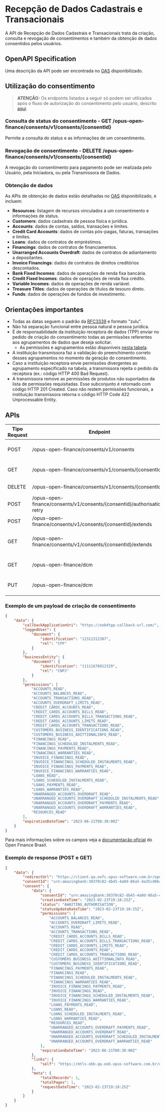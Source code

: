 # Recepção de Dados Cadastrais e Transacionais

A API de Recepção de Dados Cadastrais e Transacionais trata
da criação, consulta e revogação de consentimentos
e também da obtenção de dados consentidos pelos usuários.

## OpenAPI Specification

Uma descrição da API pode ser encontrada no [OAS](oas-dados.yml) disponibilizado.

## Utilização do consentimento

> **ATENÇÃO:** Os endpoints listados a seguir só podem ser utilizados
após o fluxo de autorização do consentimento pelo usuário, descrito [aqui](../readme.md).

### Consulta de status do consentimento - GET /opus-open-finance/consents/v1/consents/{consentId}

Permite a consulta do status e as informações de um consentimento.

### Revogação de consentimento - DELETE /opus-open-finance/consents/v1/consents/{consentId}

A revogação do consentimento para pagamento pode ser realizada pelo Usuário,
pela Iniciadora, ou pela Transmissora de Dados.

### Obtenção de dados

As APIs de obtenção de dados estão detalhadas no [OAS](oas-dados.yml)
disponibilizado, e incluem:

- **Resources**: listagem de recursos vinculados a um consentimento
e informações de status.
- **Customers**: dados cadastrais de pessoa física e jurídica.
- **Accounts**: dados de contas, saldos, transações e limites.
- **Credit Card Accounts**: dados de contas pós-pagas, faturas, transações e limites.
- **Loans**: dados de contratos de empréstimos.
- **Financings**: dados de contratos de financiamentos.
- **Unarranged Accounts Overdraft**: dados de contratos de adiantamento a depositantes.
- **Invoice Financings**: dados de contratos de direitos creditórios descontados.
- **Bank Fixed Incomes**: dados de operações de renda fixa bancária.
- **Credit Fixed Incomes**: dados de operações de renda fixa crédito.
- **Variable Incomes**: dados de operações de renda variável.
- **Treasure Titles**: dados de operações de títulos de tesouro direto.
- **Funds**: dados de operações de fundos de investimento.

## Orientações importantes

- Todas as datas seguem o padrão da [RFC3339](https://datatracker.ietf.org/doc/html/rfc3339)
e formato "zulu".
- Não há separação funcional entre pessoa natural e pessoa jurídica.
- É de responsabilidade da instituição receptora de dados (TPP)
enviar no pedido de criação do consentimento
todas as permissões referentes aos agrupamentos de dados
que deseja solicitar.
    - As permissões e agrupamentos estão disponíveis [nesta tabela](./permissions.md).
- A instituição transmissora faz a validação do preenchimento correto desses agrupamentos
no momento da geração do consentimento.
- Caso a instituição receptora envie permissões divergentes ao agrupamento especificado
na tabela, a transmissora rejeita o pedido da receptora
(ex.: código HTTP 400 Bad Request).
- A transmissora remove as permissões de produtos não suportados
da lista de permissões requisitadas.
Esse subconjunto é retornado com código HTTP 201 Created.
Caso não restem permissões funcionais,
a instituição transmissora retorna o código HTTP Code 422 Unprocessable Entity.

## APIs

| Tipo Request   | Endpoint                                                                | Descrição                                                 | Sucesso  |
| -------------- | ----------------------------------------------------------------------- | --------------------------------------------------------- | -------- |
| POST           | /opus-open-finance/consents/v1/consents                                 | Criação do consentimento de compartilhamento              | 201      |
| GET            | /opus-open-finance/consents/v1/consents/{consentId}                     | Obtenção dos dados do consentimento                       | 200      |
| DELETE         | /opus-open-finance/consents/v1/consents/{consentId}                     | Revogação do consentimento                                | 204      |
| POST           | /opus-open-finance/consents/v1/consents/{consentId}/authorisation-retry | Nova tentativa de autorização do consentimento            | 200      |
| POST           | /opus-open-finance/consents/v1/consents/{consentId}/extends             | Renovação do consentimento                                | 201      |
| GET            | /opus-open-finance/consents/v1/consents/{consentId}/extends             | Obtenção dos dados de renovação do consentimento          | 200      |
| GET            | /opus-open-finance/dcm                                                  | Obtenção dos dados de dcm dos brand clients               | 200      |
| PUT            | /opus-open-finance/dcm                                                  | Atualização dos dados de dcm dos brand clients            | 200      |

### Exemplo de um payload de criação de consentimento

```JSON
{
    "data": {
        "callbackApplicationUri": "https://oob4tpp-callback-url.com/",
        "loggedUser": {
            "document": {
                "identification": "12312312387",
                "rel": "CPF"
            }
        },
        "businessEntity": {
            "document": {
                "identification": "11111678912329",
                "rel": "CNPJ"
            }
        },
        "permissions": [
            "ACCOUNTS_READ",
            "ACCOUNTS_BALANCES_READ",
            "ACCOUNTS_TRANSACTIONS_READ",
            "ACCOUNTS_OVERDRAFT_LIMITS_READ",
            "CREDIT_CARDS_ACCOUNTS_READ",
            "CREDIT_CARDS_ACCOUNTS_BILLS_READ",
            "CREDIT_CARDS_ACCOUNTS_BILLS_TRANSACTIONS_READ",
            "CREDIT_CARDS_ACCOUNTS_LIMITS_READ",
            "CREDIT_CARDS_ACCOUNTS_TRANSACTIONS_READ",
            "CUSTOMERS_BUSINESS_IDENTIFICATIONS_READ",
            "CUSTOMERS_BUSINESS_ADITTIONALINFO_READ",
            "FINANCINGS_READ",
            "FINANCINGS_SCHEDULED_INSTALMENTS_READ",
            "FINANCINGS_PAYMENTS_READ",
            "FINANCINGS_WARRANTIES_READ",
            "INVOICE_FINANCINGS_READ",
            "INVOICE_FINANCINGS_SCHEDULED_INSTALMENTS_READ",
            "INVOICE_FINANCINGS_PAYMENTS_READ",
            "INVOICE_FINANCINGS_WARRANTIES_READ",
            "LOANS_READ",
            "LOANS_SCHEDULED_INSTALMENTS_READ",
            "LOANS_PAYMENTS_READ",
            "LOANS_WARRANTIES_READ",
            "UNARRANGED_ACCOUNTS_OVERDRAFT_READ",
            "UNARRANGED_ACCOUNTS_OVERDRAFT_SCHEDULED_INSTALMENTS_READ",
            "UNARRANGED_ACCOUNTS_OVERDRAFT_PAYMENTS_READ",
            "UNARRANGED_ACCOUNTS_OVERDRAFT_WARRANTIES_READ",
            "RESOURCES_READ"
        ],
        "expirationDateTime": "2023-06-21T08:30:00Z"
    }
}
```

Para mais informações sobre os campos veja a [documentação oficial](https://openfinancebrasil.atlassian.net/wiki/spaces/OF/pages/17369335/API+-+Consentimento)
do Open Finance Brasil.

### Exemplo de response (POST e GET)

```JSON
{
    "data": {
        "redirectUrl": "https://client.qa.oofc.opus-software.com.br/opus-open-finance/consents/redirect-uri/urn:amazingbank:30370c82-db45-4a0d-86a5-4a35cd0b4ab8",
        "consentId": "urn:amazingbank:30370c82-db45-4a0d-86a5-4a35cd0b4ab8",
        "consent": {
            "data": {
                "consentId": "urn:amazingbank:30370c82-db45-4a0d-86a5-4a35cd0b4ab8",
                "creationDateTime": "2023-02-23T19:18:25Z",
                "status": "AWAITING_AUTHORISATION",
                "statusUpdateDateTime": "2023-02-23T19:18:25Z",
                "permissions": [
                    "ACCOUNTS_BALANCES_READ",
                    "ACCOUNTS_OVERDRAFT_LIMITS_READ",
                    "ACCOUNTS_READ",
                    "ACCOUNTS_TRANSACTIONS_READ",
                    "CREDIT_CARDS_ACCOUNTS_BILLS_READ",
                    "CREDIT_CARDS_ACCOUNTS_BILLS_TRANSACTIONS_READ",
                    "CREDIT_CARDS_ACCOUNTS_LIMITS_READ",
                    "CREDIT_CARDS_ACCOUNTS_READ",
                    "CREDIT_CARDS_ACCOUNTS_TRANSACTIONS_READ",
                    "CUSTOMERS_BUSINESS_ADITTIONALINFO_READ",
                    "CUSTOMERS_BUSINESS_IDENTIFICATIONS_READ",
                    "FINANCINGS_PAYMENTS_READ",
                    "FINANCINGS_READ",
                    "FINANCINGS_SCHEDULED_INSTALMENTS_READ",
                    "FINANCINGS_WARRANTIES_READ",
                    "INVOICE_FINANCINGS_PAYMENTS_READ",
                    "INVOICE_FINANCINGS_READ",
                    "INVOICE_FINANCINGS_SCHEDULED_INSTALMENTS_READ",
                    "INVOICE_FINANCINGS_WARRANTIES_READ",
                    "LOANS_PAYMENTS_READ",
                    "LOANS_READ",
                    "LOANS_SCHEDULED_INSTALMENTS_READ",
                    "LOANS_WARRANTIES_READ",
                    "RESOURCES_READ",
                    "UNARRANGED_ACCOUNTS_OVERDRAFT_PAYMENTS_READ",
                    "UNARRANGED_ACCOUNTS_OVERDRAFT_READ",
                    "UNARRANGED_ACCOUNTS_OVERDRAFT_SCHEDULED_INSTALMENTS_READ",
                    "UNARRANGED_ACCOUNTS_OVERDRAFT_WARRANTIES_READ"
                ],
                "expirationDateTime": "2023-06-21T08:30:00Z"
            },
            "links": {
                "self": "https://mtls-obb.qa.oob.opus-software.com.br/open-banking/consents/v2/consents/urn:amazingbank:30370c82-db45-4a0d-86a5-4a35cd0b4ab8"
            },
            "meta": {
                "totalRecords": 1,
                "totalPages": 1,
                "requestDateTime": "2023-02-23T19:18:25Z"
            }
        }
    }
}
```